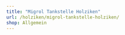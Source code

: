 ```yaml
---
title: "Migrol Tankstelle Holziken"
url: /holziken/migrol-tankstelle-holziken/
shop: Allgemein
---
```

